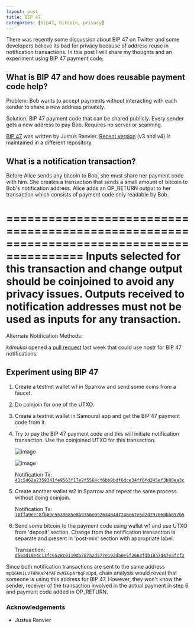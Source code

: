 ```yaml
---
layout: post
title: BIP 47
categories: [bip47, bitcoin, privacy]
---
```


There was recently some discussion about BIP 47 on Twitter and some developers
believe its bad for privacy because of address reuse in notification transactions.
In this post I will share my thoughts and an experiment using BIP 47 payment code.


## What is BIP 47 and how does reusable payment code help?

Problem: Bob wants to accept payments without interacting with each sender to share
a new address privately.

Solution: BIP 47 payment code that can be shared publicly. Every sender gets a new
address to pay Bob. Requires no server or scanning.

[BIP 47](https://github.com/bitcoin/bips/blob/master/bip-0047.mediawiki) was written
by Justus Ranvier. [Recent version](https://github.com/OpenBitcoinPrivacyProject/rfc/blob/master/obpp-05.mediawiki)
(v3 and v4) is maintained in a different repository.

## What is a notification transaction?

Before Alice sends any bitcoin to Bob, she must share her payment code with him.
She creates a transaction that sends a small amount of bitcoin to Bob's notification
address. Alice adds an OP_RETURN output to her transaction which consists of payment
code only readable by Bob.

=========================================================================================
Inputs selected for this transaction and change output should be coinjoined to avoid
any privacy issues. Outputs received to notification addresses must not be used as inputs
for any transaction.
=========================================================================================

Alternate Notification Methods:

_kdmukai_ opened a [pull request](https://github.com/nostr-protocol/nips/pull/165) last
week that could use nostr for BIP 47 notifications.

## Experiment using BIP 47

1. Create a testnet wallet w1 in Sparrow and send some coins from a faucet.
2. Do coinjoin for one of the UTXO.
3. Create a testnet wallet in Samourai app and get the BIP 47 payment code from it.
4. Try to pay the BIP 47 payment code and this will initiate notification transaction.
Use the coinjoined UTXO for this transaction.

   ![image](https://user-images.githubusercontent.com/94559964/212715379-007ed0a1-c3ff-4930-b340-b2519859bef0.png)

   ![image](https://user-images.githubusercontent.com/94559964/212715491-542716da-99b8-41a2-b316-3256597d32bb.png)

   Notification Tx: [`41c5d62a2359341fe9563f17e2f5564cf6bb9bdf6dce34ff6fd245ef3b80ea3c`](https://mempool.space/testnet/tx/41c5d62a2359341fe9563f17e2f5564cf6bb9bdf6dce34ff6fd245ef3b80ea3c)

5. Create another wallet w2 in Sparrow and repeat the same process without doing coinjoin.

   Notification Tx: [`70ffa9eec8fb69e5539685e8b9356e09263404d7246e67e5d2d297060bb097b5`](https://mempool.space/testnet/tx/70ffa9eec8fb69e5539685e8b9356e09263404d7246e67e5d2d297060bb097b5)

6. Send some bitcoin to the payment code using wallet w1 and use UTXO from 'deposit' section.
Change from the notification transaction is separate and present in 'post-mix' section with
appropriate label.

   Transaction: [`d56ad10e4c13fc6528c0119da787a2d377e192da0e5f2603fdb18a7d47eafcf2`](https://mempool.space/testnet/tx/d56ad10e4c13fc6528c0119da787a2d377e192da0e5f2603fdb18a7d47eafcf2)

Since both notification transactions are sent to the same address `mpQ6Hm1LV7HhKaP4YAFzwVE6pArhqFvDpd`,
chain analysis would reveal that someone is using this address for BIP 47. However, they won't know the
sender, receiver of the transaction involved in the actual payment in step 6 and payment code added in OP_RETURN.

### Acknowledgements

- Justus Ranvier